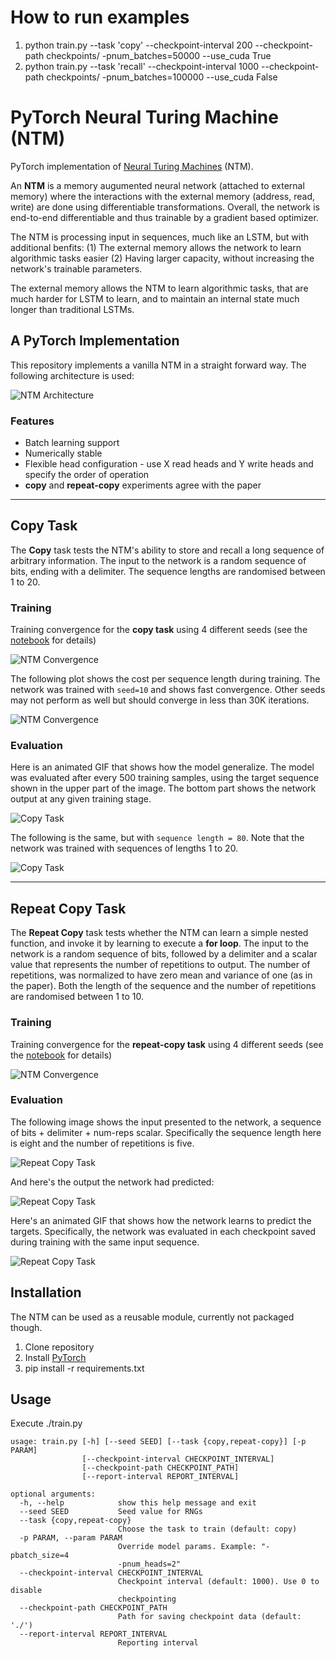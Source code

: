 # How to run examples

1. python train.py --task 'copy' --checkpoint-interval 200 --checkpoint-path checkpoints/ -pnum_batches=50000 --use_cuda True
2. python train.py --task 'recall' --checkpoint-interval 1000 --checkpoint-path checkpoints/ -pnum_batches=100000 --use_cuda False

# PyTorch Neural Turing Machine (NTM)

PyTorch implementation of [Neural Turing Machines](https://arxiv.org/abs/1410.5401) (NTM).

An **NTM** is a memory augumented neural network (attached to external memory) where the interactions with the external memory (address, read, write) are done using differentiable transformations. Overall, the network is end-to-end differentiable and thus trainable by a gradient based optimizer.

The NTM is processing input in sequences, much like an LSTM, but with additional benfits: (1) The external memory allows the network to learn algorithmic tasks easier (2) Having larger capacity, without increasing the network's trainable parameters.

The external memory allows the NTM to learn algorithmic tasks, that are much harder for LSTM to learn, and to maintain an internal state much longer than traditional LSTMs.

## A PyTorch Implementation

This repository implements a vanilla NTM in a straight forward way. The following architecture is used:

![NTM Architecture](./images/ntm.png)

### Features
* Batch learning support
* Numerically stable
* Flexible head configuration - use X read heads and Y write heads and specify the order of operation
* **copy** and **repeat-copy** experiments agree with the paper

***

## Copy Task

The **Copy** task tests the NTM's ability to store and recall a long sequence of arbitrary information. The input to the network is a random sequence of bits, ending with a delimiter. The sequence lengths are randomised between 1 to 20.

### Training

Training convergence for the **copy task** using 4 different seeds (see the [notebook](./notebooks/copy-task-plots.ipynb) for details)

![NTM Convergence](./images/copy-train.png)

 The following plot shows the cost per sequence length during training. The network was trained with `seed=10` and shows fast convergence. Other seeds may not perform as well but should converge in less than 30K iterations.

![NTM Convergence](./images/copy-train2.png)

### Evaluation

Here is an animated GIF that shows how the model generalize. The model was evaluated after every 500 training samples, using the target sequence shown in the upper part of the image. The bottom part shows the network output at any given training stage.

![Copy Task](./images/copy-train-20-fast.gif)

The following is the same, but with `sequence length = 80`. Note that the network was trained with sequences of lengths 1 to 20.

![Copy Task](./images/copy-train-80-fast.gif)

***
## Repeat Copy Task

The **Repeat Copy** task tests whether the NTM can learn a simple nested function, and invoke it by learning to execute a __for loop__. The input to the network is a random sequence of bits, followed by a delimiter and a scalar value that represents the number of repetitions to output. The number of repetitions, was normalized to have zero mean and variance of one (as in the paper). Both the length of the sequence and the number of repetitions are randomised between 1 to 10.

### Training

Training convergence for the **repeat-copy task** using 4 different seeds (see the [notebook](./notebooks/repeat-copy-task-plots.ipynb) for details)

![NTM Convergence](./images/repeat-copy-train.png)

### Evaluation

The following image shows the input presented to the network, a sequence of bits + delimiter + num-reps scalar. Specifically the sequence length here is eight and the number of repetitions is five.

![Repeat Copy Task](./images/repeat-copy-ex-inp.png)

And here's the output the network had predicted:

![Repeat Copy Task](./images/repeat-copy-ex-outp.png)

Here's an animated GIF that shows how the network learns to predict the targets. Specifically, the network was evaluated in each checkpoint saved during training with the same input sequence.

![Repeat Copy Task](./images/repeat-copy-train-10.gif)

## Installation

The NTM can be used as a reusable module, currently not packaged though.

1. Clone repository
2. Install [PyTorch](http://pytorch.org/)
3. pip install -r requirements.txt

## Usage

Execute ./train.py

```
usage: train.py [-h] [--seed SEED] [--task {copy,repeat-copy}] [-p PARAM]
                [--checkpoint-interval CHECKPOINT_INTERVAL]
                [--checkpoint-path CHECKPOINT_PATH]
                [--report-interval REPORT_INTERVAL]

optional arguments:
  -h, --help            show this help message and exit
  --seed SEED           Seed value for RNGs
  --task {copy,repeat-copy}
                        Choose the task to train (default: copy)
  -p PARAM, --param PARAM
                        Override model params. Example: "-pbatch_size=4
                        -pnum_heads=2"
  --checkpoint-interval CHECKPOINT_INTERVAL
                        Checkpoint interval (default: 1000). Use 0 to disable
                        checkpointing
  --checkpoint-path CHECKPOINT_PATH
                        Path for saving checkpoint data (default: './')
  --report-interval REPORT_INTERVAL
                        Reporting interval
```
